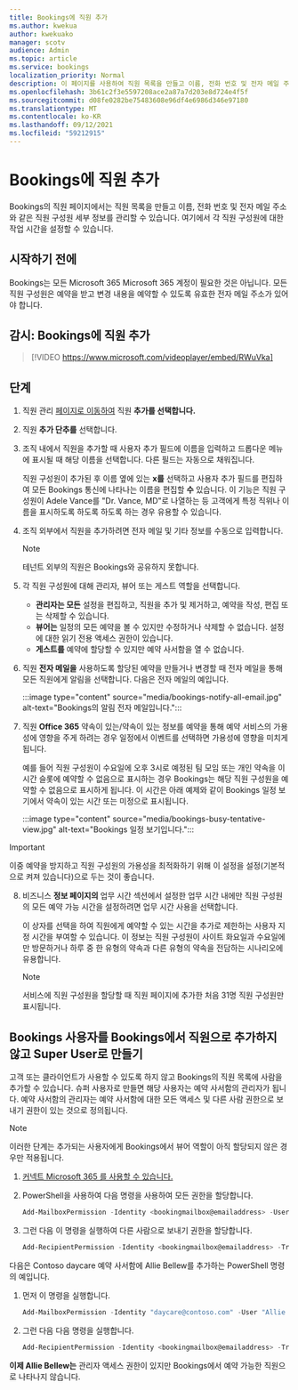 ```yaml
---
title: Bookings에 직원 추가
ms.author: kwekua
author: kwekuako
manager: scotv
audience: Admin
ms.topic: article
ms.service: bookings
localization_priority: Normal
description: 이 페이지를 사용하여 직원 목록을 만들고 이름, 전화 번호 및 전자 메일 주소와 같은 직원 구성원 세부 정보를 관리할 수 있습니다.
ms.openlocfilehash: 3b61c2f3e5597208ace2a87a7d203e8d724e4f5f
ms.sourcegitcommit: d08fe0282be75483608e96df4e6986d346e97180
ms.translationtype: MT
ms.contentlocale: ko-KR
ms.lasthandoff: 09/12/2021
ms.locfileid: "59212915"
---
```

# <a name="add-staff-to-bookings"></a>Bookings에 직원 추가

Bookings의 직원 페이지에서는 직원 목록을 만들고 이름, 전화 번호 및 전자 메일 주소와 같은 직원 구성원 세부 정보를 관리할 수 있습니다. 여기에서 각 직원 구성원에 대한 작업 시간을 설정할 수 있습니다.

## <a name="before-you-begin"></a>시작하기 전에

Bookings는 모든 Microsoft 365 Microsoft 365 계정이 필요한 것은 아닙니다. 모든 직원 구성원은 예약을 받고 변경 내용을 예약할 수 있도록 유효한 전자 메일 주소가 있어야 합니다.

## <a name="watch-add-your-staff-to-bookings"></a>감시: Bookings에 직원 추가

> [!VIDEO https://www.microsoft.com/videoplayer/embed/RWuVka]

## <a name="steps"></a>단계

1. 직원 관리 [페이지로 이동하여](https://outlook.office.com/bookings/staff) 직원 **추가를 선택합니다.**

2. 직원 **추가 단추를** 선택합니다.

3. 조직 내에서 직원을 추가할 때 사용자  추가 필드에 이름을 입력하고 드롭다운 메뉴에 표시될 때 해당 이름을 선택합니다. 다른 필드는 자동으로 채워집니다.

    직원 구성원이 추가된 후 이름 옆에 있는 **x를** 선택하고 사용자 추가 필드를 편집하여 모든 Bookings 통신에 나타나는 이름을 편집할 **수** 있습니다. 이 기능은 직원 구성원이 Adele Vance를 "Dr. Vance, MD"로 나열하는 등 고객에게 특정 직위나 이름을 표시하도록 하도록 하도록 하는 경우 유용할 수 있습니다.

4. 조직 외부에서 직원을 추가하려면 전자 메일 및 기타 정보를 수동으로 입력합니다.

    > [!NOTE]
    > 테넌트 외부의 직원은 Bookings와 공유하지 못합니다.

5. 각 직원 구성원에 대해 관리자, 뷰어 또는 게스트 역할을 선택합니다.
    - **관리자는 모든** 설정을 편집하고, 직원을 추가 및 제거하고, 예약을 작성, 편집 또는 삭제할 수 있습니다.
    - **뷰어는** 일정의 모든 예약을 볼 수 있지만 수정하거나 삭제할 수 없습니다. 설정에 대한 읽기 전용 액세스 권한이 있습니다.
    - **게스트를** 예약에 할당할 수 있지만 예약 사서함을 열 수 없습니다.

6. 직원 **전자 메일을** 사용하도록 할당된 예약을 만들거나 변경할 때 전자 메일을 통해 모든 직원에게 알림을 선택합니다. 다음은 전자 메일의 예입니다.

    :::image type="content" source="media/bookings-notify-all-email.jpg" alt-text="Bookings의 알림 전자 메일입니다.":::

7. 직원 **Office 365** 약속이 있는/약속이 있는 정보를 예약을 통해 예약 서비스의 가용성에 영향을 주게 하려는 경우 일정에서 이벤트를 선택하면 가용성에 영향을 미치게 됩니다.

    예를 들어 직원 구성원이 수요일에 오후 3시로 예정된 팀 모임 또는 개인 약속을 이 시간 슬롯에 예약할 수 없음으로 표시하는 경우 Bookings는 해당 직원 구성원을 예약할 수 없음으로 표시하게 됩니다. 이 시간은 아래 예제와 같이 Bookings 일정 보기에서 약속이 있는 시간 또는 미정으로 표시됩니다.

    :::image type="content" source="media/bookings-busy-tentative-view.jpg" alt-text="Bookings 일정 보기입니다.":::

> [!IMPORTANT]
> 이중 예약을 방지하고 직원 구성원의 가용성을 최적화하기 위해 이 설정을 설정(기본적으로 켜져 있습니다)으로 두는 것이 좋습니다.

8. 비즈니스 **정보 페이지의** 업무 시간 섹션에서 설정한 업무 시간 내에만 직원 구성원의 모든 예약 가능 시간을 설정하려면 업무 시간 사용을 선택합니다. 

    이 상자를 선택을 하여 직원에게 예약할 수 있는 시간을 추가로 제한하는 사용자 지정 시간을 부여할 수 있습니다. 이 정보는 직원 구성원이 사이트 화요일과 수요일에만 방문하거나 하루 중 한 유형의 약속과 다른 유형의 약속을 전담하는 시나리오에 유용합니다.

    > [!NOTE]
    > 서비스에 직원 구성원을 할당할 때 직원 페이지에 추가한 처음 31명 직원 구성원만 표시됩니다.

## <a name="make-a-bookings-user-a-super-user-without-adding-them-as-staff-in-bookings"></a>Bookings 사용자를 Bookings에서 직원으로 추가하지 않고 Super User로 만들기

고객 또는 클라이언트가 사용할 수 있도록 하지 않고 Bookings의 직원 목록에 사람을 추가할 수 있습니다. 슈퍼 사용자로 만들면 해당 사용자는 예약 사서함의 관리자가 됩니다. 예약 사서함의 관리자는 예약 사서함에 대한 모든 액세스 및 다른 사람 권한으로 보내기 권한이 있는 것으로 정의됩니다.

> [!NOTE]
> 이러한 단계는 추가되는 사용자에게 Bookings에서 뷰어  역할이 아직 할당되지 않은 경우만 적용됩니다.

1. [커넥트 Microsoft 365 를 사용할 수 있습니다.](/office365/enterprise/powershell/connect-to-office-365-powershell#connect-with-the-microsoft-azure-active-directory-module-for-windows-powershell)

2. PowerShell을 사용하여 다음 명령을 사용하여 모든 권한을 할당합니다.

    ```powershell
    Add-MailboxPermission -Identity <bookingmailbox@emailaddress> -User <adminusers@emailaddress> -AccessRights FullAccess -Deny:$false
    ```

3. 그런 다음 이 명령을 실행하여 다른 사람으로 보내기 권한을 할당합니다.

    ```powershell
    Add-RecipientPermission -Identity <bookingmailbox@emailaddress> -Trustee <adminusers@emailaddress> -AccessRights SendAs -Confirm:$false
    ```

다음은 Contoso daycare 예약 사서함에 Allie Bellew를 추가하는 PowerShell 명령의 예입니다.

1. 먼저 이 명령을 실행합니다.

    ```powershell
    Add-MailboxPermission -Identity "daycare@contoso.com" -User "Allie Bellew" -AccessRights FullAccess -InheritanceType All
    ```

2. 그런 다음 다음 명령을 실행합니다.

    ```powershell
    Add-RecipientPermission -Identity <bookingmailbox@emailaddress> -Trustee <adminusers@emailaddress> -AccessRights SendAs -Confirm:$false
    ```

**이제 Allie Bellew는** 관리자 액세스 권한이 있지만 Bookings에서 예약 가능한 직원으로 나타나지 않습니다.
